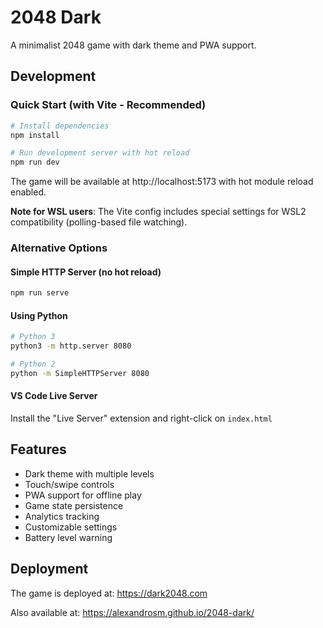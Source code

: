 # 2048 Dark

A minimalist 2048 game with dark theme and PWA support.

## Development

### Quick Start (with Vite - Recommended)
```bash
# Install dependencies
npm install

# Run development server with hot reload
npm run dev
```

The game will be available at http://localhost:5173 with hot module reload enabled.

**Note for WSL users**: The Vite config includes special settings for WSL2 compatibility (polling-based file watching).

### Alternative Options

#### Simple HTTP Server (no hot reload)
```bash
npm run serve
```

#### Using Python
```bash
# Python 3
python3 -m http.server 8080

# Python 2
python -m SimpleHTTPServer 8080
```

#### VS Code Live Server
Install the "Live Server" extension and right-click on `index.html`

## Features

- Dark theme with multiple levels
- Touch/swipe controls
- PWA support for offline play
- Game state persistence
- Analytics tracking
- Customizable settings
- Battery level warning

## Deployment

The game is deployed at: https://dark2048.com

Also available at: https://alexandrosm.github.io/2048-dark/